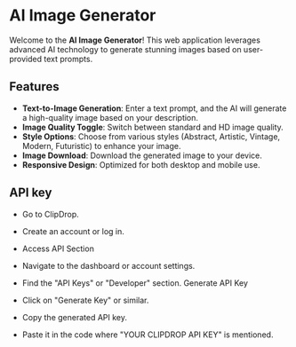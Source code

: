 # AI Image Generator

Welcome to the **AI Image Generator**! This web application leverages advanced AI technology to generate stunning images based on user-provided text prompts. 

## Features

- **Text-to-Image Generation**: Enter a text prompt, and the AI will generate a high-quality image based on your description.
- **Image Quality Toggle**: Switch between standard and HD image quality.
- **Style Options**: Choose from various styles (Abstract, Artistic, Vintage, Modern, Futuristic) to enhance your image.
- **Image Download**: Download the generated image to your device.
- **Responsive Design**: Optimized for both desktop and mobile use.

## API key

- Go to ClipDrop.
- Create an account or log in.
- Access API Section

- Navigate to the dashboard or account settings.
- Find the "API Keys" or "Developer" section.
Generate API Key

- Click on "Generate Key" or similar.



- Copy the generated API key.
- Paste it in the code where "YOUR CLIPDROP API KEY" is mentioned.